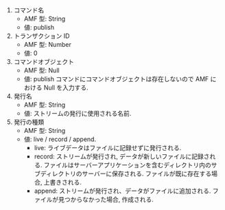 1. コマンド名
   * AMF 型: String
   * 値: publish
2. トランザクション ID
   * AMF 型: Number
   * 値: 0
3. コマンドオブジェクト
   * AMF 型: Null
   * 値: publish コマンドにコマンドオブジェクトは存在しないので AMF における Null を入力する.
4. 発行名
   * AMF 型: String
   * 値: ストリームの発行に使用される名前.
5. 発行の種類
   * AMF 型: String
   * 値: live / record / append.
     * live: ライブデータはファイルに記録せずに発行される.
     * record: ストリームが発行され, データが新しいファイルに記録される. ファイルはサーバーアプリケーションを含むディレクトリ内のサブディレクトリのサーバーに保存される. ファイルが既に存在する場合, 上書きされる.
     * append: ストリームが発行され、データがファイルに追加される. ファイルが見つからなかった場合, 作成される.
